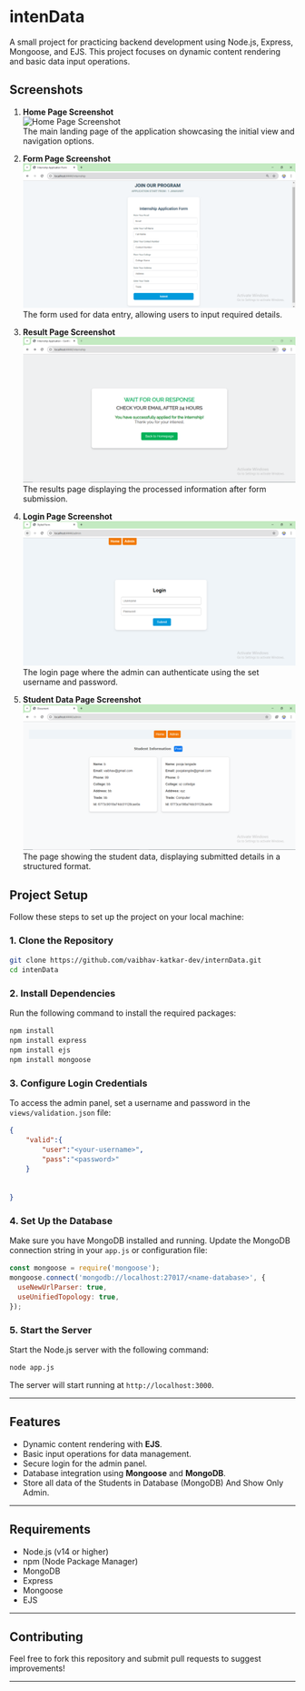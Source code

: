 
# **intenData**

A small project for practicing backend development using Node.js, Express, Mongoose, and EJS. This project focuses on dynamic content rendering and basic data input operations.  

## **Screenshots**

1. **Home Page Screenshot**  
   ![Home Page Screenshot](./Screenshot/home.PNG)  
   The main landing page of the application showcasing the initial view and navigation options.

2. **Form Page Screenshot**  
   ![Form Page Screenshot](https://github.com/vaibhav-katkar-dev/internData/blob/main/Screenshots/form.PNG)  
   The form used for data entry, allowing users to input required details.

3. **Result Page Screenshot**  
   ![Result Page Screenshot](https://github.com/vaibhav-katkar-dev/internData/blob/main/Screenshots/result.PNG)  
   The results page displaying the processed information after form submission.

4. **Login Page Screenshot**  
   ![Login Page Screenshot](https://github.com/vaibhav-katkar-dev/internData/blob/main/Screenshots/login.PNG)  
   The login page where the admin can authenticate using the set username and password.

5. **Student Data Page Screenshot**  
   ![Student Data Screenshot](https://github.com/vaibhav-katkar-dev/internData/blob/main/Screenshots/std_data.PNG)  
   The page showing the student data, displaying submitted details in a structured format.



## **Project Setup**

Follow these steps to set up the project on your local machine:  

### **1. Clone the Repository**  
```bash
git clone https://github.com/vaibhav-katkar-dev/internData.git
cd intenData
```

### **2. Install Dependencies**  
Run the following command to install the required packages:  
```bash
npm install
npm install express
npm install ejs
npm install mongoose
```

### **3. Configure Login Credentials**  
To access the admin panel, set a username and password in the `views/validation.json` file:  
```json
{
    "valid":{
        "user":"<your-username>",
        "pass":"<password>"
    }

   
}
```

### **4. Set Up the Database**  
Make sure you have MongoDB installed and running. Update the MongoDB connection string in your `app.js` or configuration file:  
```javascript
const mongoose = require('mongoose');
mongoose.connect('mongodb://localhost:27017/<name-database>', {
  useNewUrlParser: true,
  useUnifiedTopology: true,
});
```

### **5. Start the Server**  
Start the Node.js server with the following command:  
```bash
node app.js
```

The server will start running at `http://localhost:3000`.

---

## **Features**
- Dynamic content rendering with **EJS**.
- Basic input operations for data management.
- Secure login for the admin panel.
- Database integration using **Mongoose** and **MongoDB**.
- Store all data of the Students in Database (MongoDB) And Show Only Admin.

---

## **Requirements**
- Node.js (v14 or higher)
- npm (Node Package Manager)
- MongoDB
- Express
- Mongoose
- EJS

---

## **Contributing**
Feel free to fork this repository and submit pull requests to suggest improvements!  

---

